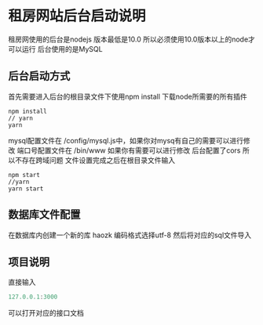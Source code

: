# 租房网站后台启动说明

租房网使用的后台是nodejs 版本最低是10.0 所以必须使用10.0版本以上的node才可以运行
后台使用的是MySQL

## 后台启动方式

首先需要进入后台的根目录文件下使用npm install 下载node所需要的所有插件

```shell
npm install
// yarn
yarn
```

mysql配置文件在 /config/mysql.js中，如果你对mysq有自己的需要可以进行修改
端口号配置文件在 /bin/www 如果你有需要可以进行修改
后台配置了cors 所以不存在跨域问题
文件设置完成之后在根目录文件输入

```shell
npm start
//yarn
yarn start
```

## 数据库文件配置

在数据库内创建一个新的库
haozk 编码格式选择utf-8
然后将对应的sql文件导入

## 项目说明

直接输入

```js
127.0.0.1:3000
```

可以打开对应的接口文档